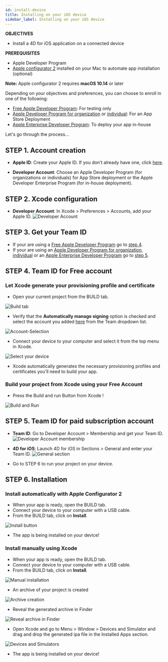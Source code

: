 ```yaml
---
id: install-device
title: Installing on your iOS device
sidebar_label: Installing on your iOS device
---
```


<div markdown="1" class = "objectives">

**OBJECTIVES**

* Install a 4D for iOS application on a connected device
</div>

<div markdown="1" class = "prerequisites">

**PREREQUISITES**

* Apple Developer Program
* [Apple configurator 2](https://itunes.apple.com/us/app/apple-configurator-2/id1037126344) installed on your Mac to automate app installation (optional)

**Note:** Apple configurator 2 requires **macOS 10.14** or later

</div>

Depending on your objectives and preferences, you can choose to enroll in one of the following:
* [Free Apple Developer Program](free-developer-account.html): For testing only
* [Apple Developer Program for organization](register-apple-developer-program-organization.html) or [individual](register-apple-developer-program-individual.html): For an App Store Deployment
* [Apple Enterprise Developer Program](register-apple-developer-enterprise-program.html): To deploy your app in-house

Let's go through the process...

## STEP 1. Account creation

* **Apple ID**: Create your Apple ID. If you don’t already have one, click [here](https://appleid.apple.com/account#!&page=create).  

* **Developer Account**: Choose an Apple Developer Program (for organizations or individuals) for App Store deployment or the Apple Developer Enterprise Program (for in-house deployment).


## STEP 2. Xcode configuration

* **Developer Account**: In Xcode > Preferences > Accounts, add your Apple ID.
![Developer Account](assets/test-build/Developer-Account-4D-for-iOS.png) 

## STEP 3. Get your Team ID

* If your are using a [Free Apple Developer Program](free-developer-account.html) go to [step 4](#step-4-team-id-for-free-account).
* If your are using an [Apple Developer Program for organization](register-apple-developer-program-organization.html), [individual](register-apple-developer-program-individual.html) or an [Apple Enterprise Developer Program](register-apple-developer-enterprise-program.html) go to [step 5](#step-5-team-id-for-paid-subscription-account).

## STEP 4. Team ID for Free account

### Let Xcode generate your provisioning profile and certificate  

* Open your current project from the BUILD tab.

![Build tab](assets/test-build/Open-your-project-Xcode-4D-for-iOS.png) 

* Verify that the **Automatically manage signing** option is checked and select the account you added [here](free-developer-account.html) from the Team dropdown list.

![Account-Selection](assets/test-build/account-Selection-Free-Account.png) 

* Connect your device to your computer and select it from the top menu in Xcode.

![Select your device](assets/test-build/select-device-Free-Account.png) 

* Xcode automatically generates the necessary provisioning profiles and certificates you'll need to build your app.

### Build your project from Xcode using your Free Account

* Press the Build and run Button from Xcode !

![Build and Run](assets/test-build/Build-Run-Free-Account.png) 


## STEP 5. Team ID for paid subscription account

* **Team ID**: Go to Developer Account > Membership and get your Team ID.
![Developer Account membership](assets/test-build/Team-ID-4D-for-iOS.png) 

* **4D for iOS**: Launch 4D for iOS in Sections > General and enter your Team ID.
![General section](assets/test-build/Team-ID-General-Section-4D-for-iOS.png) 

* Go to STEP 6 to run your project on your device.


## STEP 6. Installation

### Install automatically with Apple Configurator 2

* When your app is ready, open the BUILD tab.
* Connect your device to your computer with a USB cable.
* From the BUILD tab, click on **Install**.

![Install button](assets/test-build/Install-button-build-tab-4D-for-iOS.png) 

* The app is being installed on your device!

### Install manually using Xcode

* When your app is ready, open the BUILD tab.
* Connect your device to your computer with a USB cable.
* From the BUILD tab, click on **Install**.

![Manual installation](assets/test-build/Manual-installation-4D-for-iOS.png) 

* An archive of your project is created

![Archive creation](assets/test-build/Archive-creation.png) 

* Reveal the generated archive in Finder

![Reveal archive in Finder](assets/test-build/Reveal-archive-in-Finder.png) 

* Open Xcode and go to Menu > Window > Devices and Simulator and drag and drop the generated ipa file in the Installed Apps section.

![Devices and Simulators](assets/test-build/Devices-and-Simulators-4D-for-iOS.png) 

* The app is being installed on your device!





